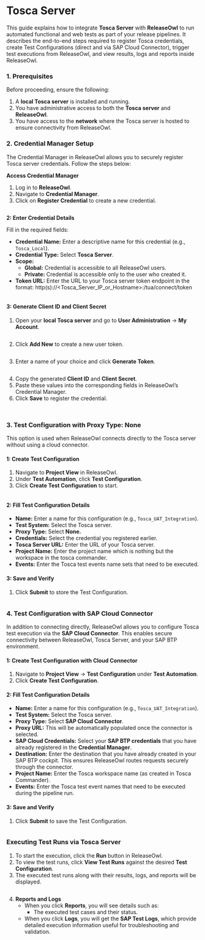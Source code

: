 # Tosca Server

This guide explains how to integrate **Tosca Server** with **ReleaseOwl** to run automated functional and web tests as part of your release pipelines. It describes the end-to-end steps required to register Tosca credentials, create Test Configurations (direct and via SAP Cloud Connector), trigger test executions from ReleaseOwl, and view results, logs and reports inside ReleaseOwl.

### 1. Prerequisites

Before proceeding, ensure the following:

1. A **local Tosca server** is installed and running.
2. You have administrative access to both the **Tosca server** and **ReleaseOwl**.
3. You have access to the **network** where the Tosca server is hosted to ensure connectivity from ReleaseOwl.

### 2. Credential Manager Setup

The Credential Manager in ReleaseOwl allows you to securely register Tosca server credentials. Follow the steps below:

**Access Credential Manager**

1. Log in to **ReleaseOwl**.
2. Navigate to **Credential Manager**.
3. Click on **Register Credential** to create a new credential.

<figure><img src="../../.gitbook/assets/image (1541).png" alt=""><figcaption></figcaption></figure>

**2: Enter Credential Details**

Fill in the required fields:

* **Credential Name:** Enter a descriptive name for this credential (e.g., `Tosca_Local`).
* **Credential Type:** Select **Tosca Server**.
* **Scope:**
  * **Global:** Credential is accessible to all ReleaseOwl users.
  * **Private:** Credential is accessible only to the user who created it.
* **Token URL:** Enter the URL to your Tosca server token endpoint in the format: http(s)://\<Tosca\_Server\_IP\_or\_Hostname>:/tua/connect/token

<figure><img src="../../.gitbook/assets/image (1542).png" alt=""><figcaption></figcaption></figure>

#### 3: Generate Client ID and Client Secret

1. Open your **local Tosca server** and go to **User Administration** → **My Account**.

<figure><img src="../../.gitbook/assets/image (1544).png" alt=""><figcaption></figcaption></figure>

2. Click **Add New** to create a new user token.

<figure><img src="../../.gitbook/assets/image (1543).png" alt=""><figcaption></figcaption></figure>

3. Enter a name of your choice and click **Generate Token**.

<figure><img src="../../.gitbook/assets/image (1545).png" alt=""><figcaption></figcaption></figure>

4. Copy the generated **Client ID** and **Client Secret**.
5. Paste these values into the corresponding fields in ReleaseOwl’s Credential Manager.
6. Click **Save** to register the credential.

<figure><img src="../../.gitbook/assets/image (1546).png" alt=""><figcaption></figcaption></figure>

<figure><img src="../../.gitbook/assets/image (1549).png" alt=""><figcaption></figcaption></figure>

### 3. Test Configuration with Proxy Type: None

This option is used when ReleaseOwl connects directly to the Tosca server without using a cloud connector.

#### 1: Create Test Configuration

1. Navigate to **Project View** in ReleaseOwl.
2. Under **Test Automation**, click **Test Configuration**.
3. Click **Create Test Configuration** to start.

<figure><img src="../../.gitbook/assets/image (1550).png" alt=""><figcaption></figcaption></figure>

#### 2: Fill Test Configuration Details

* **Name:** Enter a name for this configuration (e.g., `Tosca_UAT_Integration`).
* **Test System:** Select the Tosca server.&#x20;
* **Proxy Type:** Select **None.**&#x20;
* **Credentials:** Select the credential you registered earlier.
* **Tosca Server URL:** Enter the URL of your Tosca server.
* **Project Name:** Enter the project name which is nothing but the workspace in the tosca commander.
* **Events:** Enter the Tosca test events name sets that need to be executed.&#x20;

#### 3: Save and Verify

1. Click **Submit** to store the Test Configuration.

<figure><img src="../../.gitbook/assets/image (1548).png" alt=""><figcaption></figcaption></figure>

### 4. Test Configuration with SAP Cloud Connector

In addition to connecting directly, ReleaseOwl allows you to configure Tosca test execution via the **SAP Cloud Connector**. This enables secure connectivity between ReleaseOwl, Tosca Server, and your SAP BTP environment.

#### 1: Create Test Configuration with Cloud Connector

1. Navigate to **Project View** → **Test Configuration** under **Test Automation**.
2. Click **Create Test Configuration**.

#### 2: Fill Test Configuration Details

* **Name:** Enter a name for this configuration (e.g., `Tosca_UAT_Integration`).
* **Test System:** Select the Tosca server.
* **Proxy Type:** Select **SAP Cloud Connector**.
* **Proxy URL:** This will be automatically populated once the connector is selected.
* **SAP Cloud Credentials:** Select your **SAP BTP credentials** that you have already registered in the **Credential Manager**.
* **Destination:** Enter the destination that you have already created in your SAP BTP cockpit. This ensures ReleaseOwl routes requests securely through the connector.
* **Project Name:** Enter the Tosca workspace name (as created in Tosca Commander).
* **Events:** Enter the Tosca test event names that need to be executed during the pipeline run.

#### 3: Save and Verify

1. Click **Submit** to save the Test Configuration.

<figure><img src="../../.gitbook/assets/image (1551).png" alt=""><figcaption></figcaption></figure>

### Executing Test Runs via Tosca Server

1. To start the execution, click the **Run** button in ReleaseOwl.
2. To view the test runs, click **View Test Runs** against the desired **Test Configuration**.
3. The executed test runs along with their results, logs, and reports will be displayed.

<figure><img src="../../.gitbook/assets/image (1552).png" alt=""><figcaption></figcaption></figure>

4. **Reports and Logs**
   * When you click **Reports**, you will see details such as:
     * The executed test cases and their status.
   * When you click **Logs**, you will get the **SAP Test Logs**, which provide detailed execution information useful for troubleshooting and validation.

<figure><img src="../../.gitbook/assets/image (1553).png" alt=""><figcaption></figcaption></figure>
